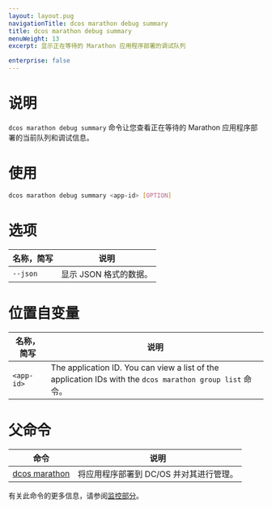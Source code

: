 ```yaml
---
layout: layout.pug
navigationTitle: dcos marathon debug summary
title: dcos marathon debug summary
menuWeight: 13
excerpt: 显示正在等待的 Marathon 应用程序部署的调试队列

enterprise: false
---
```



# 说明
`dcos marathon debug summary` 命令让您查看正在等待的 Marathon 应用程序部署的当前队列和调试信息。

# 使用

```bash
dcos marathon debug summary <app-id> [OPTION]
```

# 选项

| 名称，简写 | 说明 |
|---------|-------------|
| `--json` | 显示 JSON 格式的数据。|

# 位置自变量

| 名称，简写 | 说明 |
|---------|-------------|
| `<app-id>`   |  The application ID.  You can view a list of the application IDs with the `dcos marathon group list` 命令。|

# 父命令

| 命令 | 说明 |
|---------|-------------|
| [dcos marathon](/1.11/cli/command-reference/dcos-marathon/) | 将应用程序部署到 DC/OS 并对其进行管理。|

有关此命令的更多信息，请参阅[监控部分](https://docs.mesosphere.com/1.11/monitoring/debugging/cli-debugging/#dcos-marathon-debug-summary)。